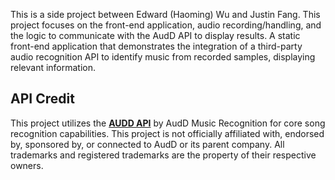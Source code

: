 This is a side project between Edward (Haoming) Wu and Justin Fang. This project focuses on the front-end application, audio recording/handling, and the logic to communicate with the AudD API to display results. A static front-end application that demonstrates the integration of a third-party audio recognition API to identify music from recorded samples, displaying relevant information. 

## API Credit

This project utilizes the [**AUDD API**](https://audd.io/) by AudD Music Recognition for core song recognition capabilities.
This project is not officially affiliated with, endorsed by, sponsored by, or connected to AudD or its parent company. All trademarks and registered trademarks are the property of their respective owners.
